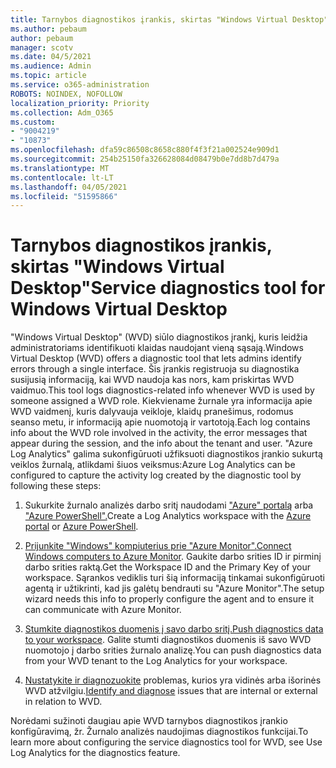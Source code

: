 ```yaml
---
title: Tarnybos diagnostikos įrankis, skirtas "Windows Virtual Desktop"
ms.author: pebaum
author: pebaum
manager: scotv
ms.date: 04/5/2021
ms.audience: Admin
ms.topic: article
ms.service: o365-administration
ROBOTS: NOINDEX, NOFOLLOW
localization_priority: Priority
ms.collection: Adm_O365
ms.custom:
- "9004219"
- "10873"
ms.openlocfilehash: dfa59c86508c8658c880f4f3f21a002524e909d1
ms.sourcegitcommit: 254b25150fa326628084d08479b0e7dd8b7d479a
ms.translationtype: MT
ms.contentlocale: lt-LT
ms.lasthandoff: 04/05/2021
ms.locfileid: "51595866"
---
```

# <a name="service-diagnostics-tool-for-windows-virtual-desktop"></a><span data-ttu-id="47c91-102">Tarnybos diagnostikos įrankis, skirtas "Windows Virtual Desktop"</span><span class="sxs-lookup"><span data-stu-id="47c91-102">Service diagnostics tool for Windows Virtual Desktop</span></span>

<span data-ttu-id="47c91-103">"Windows Virtual Desktop" (WVD) siūlo diagnostikos įrankį, kuris leidžia administratoriams identifikuoti klaidas naudojant vieną sąsają.</span><span class="sxs-lookup"><span data-stu-id="47c91-103">Windows Virtual Desktop (WVD) offers a diagnostic tool that lets admins identify errors through a single interface.</span></span> <span data-ttu-id="47c91-104">Šis įrankis registruoja su diagnostika susijusią informaciją, kai WVD naudoja kas nors, kam priskirtas WVD vaidmuo.</span><span class="sxs-lookup"><span data-stu-id="47c91-104">This tool logs diagnostics-related info whenever WVD is used by someone assigned a WVD role.</span></span> <span data-ttu-id="47c91-105">Kiekviename žurnale yra informacija apie WVD vaidmenį, kuris dalyvauja veikloje, klaidų pranešimus, rodomus seanso metu, ir informaciją apie nuomotoją ir vartotoją.</span><span class="sxs-lookup"><span data-stu-id="47c91-105">Each log contains info about the WVD role involved in the activity, the error messages that appear during the session, and the info about the tenant and user.</span></span> <span data-ttu-id="47c91-106">"Azure Log Analytics" galima sukonfigūruoti užfiksuoti diagnostikos įrankio sukurtą veiklos žurnalą, atlikdami šiuos veiksmus:</span><span class="sxs-lookup"><span data-stu-id="47c91-106">Azure Log Analytics can be configured to capture the activity log created by the diagnostic tool by following these steps:</span></span>

1. <span data-ttu-id="47c91-107">Sukurkite žurnalo analizės darbo sritį naudodami ["Azure" portalą](https://go.microsoft.com/fwlink/?linkid=2129500) arba ["Azure PowerShell".](https://go.microsoft.com/fwlink/?linkid=2129501)</span><span class="sxs-lookup"><span data-stu-id="47c91-107">Create a Log Analytics workspace with the [Azure portal](https://go.microsoft.com/fwlink/?linkid=2129500) or [Azure PowerShell](https://go.microsoft.com/fwlink/?linkid=2129501).</span></span>

1. <span data-ttu-id="47c91-108">[Prijunkite "Windows" kompiuterius prie "Azure Monitor".](https://go.microsoft.com/fwlink/?linkid=2129913)</span><span class="sxs-lookup"><span data-stu-id="47c91-108">[Connect Windows computers to Azure Monitor](https://go.microsoft.com/fwlink/?linkid=2129913).</span></span> <span data-ttu-id="47c91-109">Gaukite darbo srities ID ir pirminį darbo srities raktą.</span><span class="sxs-lookup"><span data-stu-id="47c91-109">Get the Workspace ID and the Primary Key of your workspace.</span></span> <span data-ttu-id="47c91-110">Sąrankos vediklis turi šią informaciją tinkamai sukonfigūruoti agentą ir užtikrinti, kad jis galėtų bendrauti su "Azure Monitor".</span><span class="sxs-lookup"><span data-stu-id="47c91-110">The setup wizard needs this info to properly configure the agent and to ensure it can communicate with Azure Monitor.</span></span>

1. <span data-ttu-id="47c91-111">[Stumkite diagnostikos duomenis į savo darbo sritį.](https://go.microsoft.com/fwlink/?linkid=2128284)</span><span class="sxs-lookup"><span data-stu-id="47c91-111">[Push diagnostics data to your workspace](https://go.microsoft.com/fwlink/?linkid=2128284).</span></span> <span data-ttu-id="47c91-112">Galite stumti diagnostikos duomenis iš savo WVD nuomotojo į darbo srities žurnalo analizę.</span><span class="sxs-lookup"><span data-stu-id="47c91-112">You can push diagnostics data from your WVD tenant to the Log Analytics for your workspace.</span></span>

1. <span data-ttu-id="47c91-113">[Nustatykite ir diagnozuokite](https://docs.microsoft.com/azure/virtual-desktop/diagnostics-role-service#diagnose-issues-with-powershell) problemas, kurios yra vidinės arba išorinės WVD atžvilgiu.</span><span class="sxs-lookup"><span data-stu-id="47c91-113">[Identify and diagnose](https://docs.microsoft.com/azure/virtual-desktop/diagnostics-role-service#diagnose-issues-with-powershell) issues that are internal or external in relation to WVD.</span></span>

<span data-ttu-id="47c91-114">Norėdami sužinoti daugiau apie WVD tarnybos diagnostikos įrankio konfigūravimą, žr. Žurnalo analizės naudojimas diagnostikos funkcijai.</span><span class="sxs-lookup"><span data-stu-id="47c91-114">To learn more about configuring the service diagnostics tool for WVD, see Use Log Analytics for the diagnostics feature.</span></span>